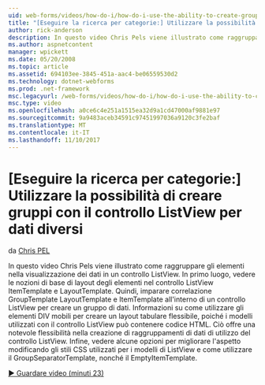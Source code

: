 ```yaml
---
uid: web-forms/videos/how-do-i/how-do-i-use-the-ability-to-create-groups-with-the-listview-control-for-different-data
title: "[Eseguire la ricerca per categorie:] Utilizzare la possibilità di creare gruppi con il controllo ListView per diversi dati | Documenti Microsoft"
author: rick-anderson
description: In questo video Chris Pels viene illustrato come raggruppare gli elementi nella visualizzazione dei dati in un controllo ListView. In primo luogo, vedere le nozioni di base di layout degli elementi nel controllo del codice di ListView...
ms.author: aspnetcontent
manager: wpickett
ms.date: 05/20/2008
ms.topic: article
ms.assetid: 694103ee-3845-451a-aac4-be06559530d2
ms.technology: dotnet-webforms
ms.prod: .net-framework
msc.legacyurl: /web-forms/videos/how-do-i/how-do-i-use-the-ability-to-create-groups-with-the-listview-control-for-different-data
msc.type: video
ms.openlocfilehash: a0ce6c4e251a1515ea32d9a1cd47000af9881e97
ms.sourcegitcommit: 9a9483aceb34591c97451997036a9120c3fe2baf
ms.translationtype: MT
ms.contentlocale: it-IT
ms.lasthandoff: 11/10/2017
---
```

<a name="how-do-i-use-the-ability-to-create-groups-with-the-listview-control-for-different-data"></a>[Eseguire la ricerca per categorie:] Utilizzare la possibilità di creare gruppi con il controllo ListView per dati diversi
====================
da [Chris PEL](https://twitter.com/chrispels)

In questo video Chris Pels viene illustrato come raggruppare gli elementi nella visualizzazione dei dati in un controllo ListView. In primo luogo, vedere le nozioni di base di layout degli elementi nel controllo ListView ItemTemplate e LayoutTemplate. Quindi, imparare correlazione GroupTemplate LayoutTemplate e ItemTemplate all'interno di un controllo ListView per creare un gruppo di dati. Informazioni su come utilizzare gli elementi DIV mobili per creare un layout tabulare flessibile, poiché i modelli utilizzati con il controllo ListView può contenere codice HTML. Ciò offre una notevole flessibilità nella creazione di raggruppamenti di dati di utilizzo del controllo ListView. Infine, vedere alcune opzioni per migliorare l'aspetto modificando gli stili CSS utilizzati per i modelli di ListView e come utilizzare il GroupSeparatorTemplate, nonché il EmptyItemTemplate.

[&#9654; Guardare video (minuti 23)](https://channel9.msdn.com/Blogs/ASP-NET-Site-Videos/how-do-i-use-the-ability-to-create-groups-with-the-listview-control-for-different-data)
